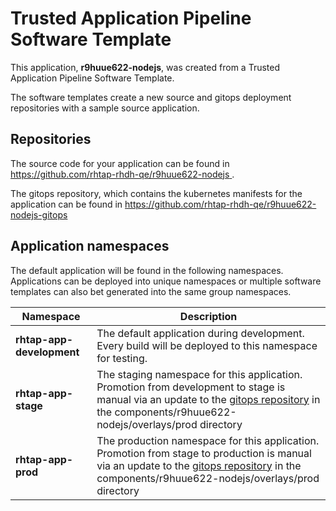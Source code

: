 # Trusted Application Pipeline Software Template

This application, **r9huue622-nodejs**, was created from a Trusted Application Pipeline Software Template.

The software templates create a new source and gitops deployment repositories with a sample source application. 

## Repositories

The source code for your application can be found in [https://github.com/rhtap-rhdh-qe/r9huue622-nodejs ](https://github.com/rhtap-rhdh-qe/r9huue622-nodejs ).
 
The gitops repository, which contains the kubernetes manifests for the application can be found in 
[https://github.com/rhtap-rhdh-qe/r9huue622-nodejs-gitops ](https://github.com/rhtap-rhdh-qe/r9huue622-nodejs-gitops ) 

## Application namespaces 

The default application will be found in the following namespaces. Applications can be deployed into unique namespaces or multiple software templates can also bet generated into the same group namespaces.  

|  Namespace   |  Description   |  
| -------- | -------- |   
| **rhtap-app-development** | The default application during development. Every build will be deployed to this namespace for testing. | 
| **rhtap-app-stage** | The staging namespace for this application. Promotion from development to stage is manual via an update to the [gitops repository](https://github.com/rhtap-rhdh-qe/r9huue622-nodejs-gitops ) in the components/r9huue622-nodejs/overlays/prod directory |  
| **rhtap-app-prod** | The production namespace for this application. Promotion from stage to production is manual via an update to the [gitops repository](https://github.com/rhtap-rhdh-qe/r9huue622-nodejs-gitops ) in the components/r9huue622-nodejs/overlays/prod directory | 